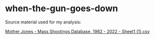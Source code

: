 # when-the-gun-goes-down
Source material used for my analysis:


[Mother Jones - Mass Shootings Database, 1982 - 2022 - Sheet1 (1).csv](https://github.com/jennifer-karnosky/when-the-gun-goes-down/files/8794827/Mother.Jones.-.Mass.Shootings.Database.1982.-.2022.-.Sheet1.1.csv)
